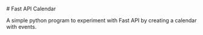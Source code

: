 \# Fast API Calendar



A simple python program to experiment with Fast API by creating a calendar with events.

